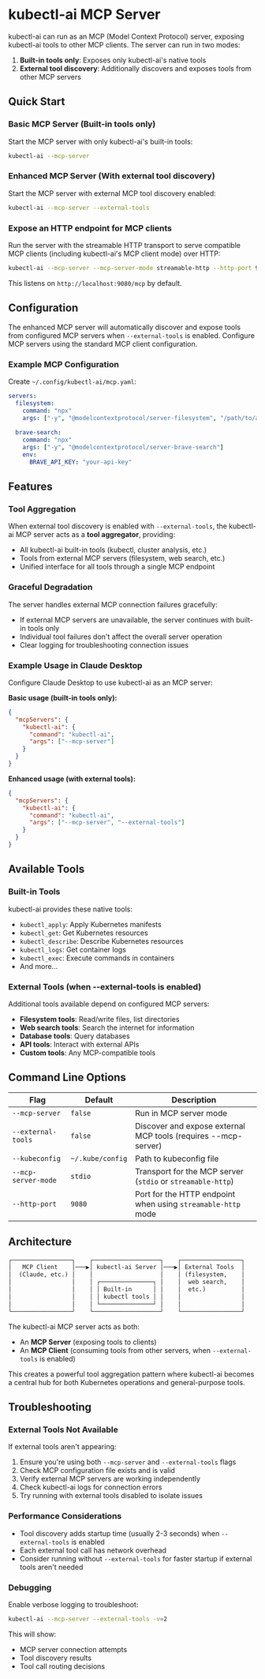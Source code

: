 # kubectl-ai MCP Server

kubectl-ai can run as an MCP (Model Context Protocol) server, exposing kubectl-ai tools to other MCP clients. The server can run in two modes:

1. **Built-in tools only**: Exposes only kubectl-ai's native tools
2. **External tool discovery**: Additionally discovers and exposes tools from other MCP servers

## Quick Start

### Basic MCP Server (Built-in tools only)

Start the MCP server with only kubectl-ai's built-in tools:

```bash
kubectl-ai --mcp-server
```

### Enhanced MCP Server (With external tool discovery)

Start the MCP server with external MCP tool discovery enabled:

```bash
kubectl-ai --mcp-server --external-tools
```

### Expose an HTTP endpoint for MCP clients

Run the server with the streamable HTTP transport to serve compatible MCP clients (including kubectl-ai's MCP client mode) over HTTP:

```bash
kubectl-ai --mcp-server --mcp-server-mode streamable-http --http-port 9080
```

This listens on `http://localhost:9080/mcp` by default.

## Configuration

The enhanced MCP server will automatically discover and expose tools from configured MCP servers when `--external-tools` is enabled. Configure MCP servers using the standard MCP client configuration.

### Example MCP Configuration

Create `~/.config/kubectl-ai/mcp.yaml`:

```yaml
servers:
  filesystem:
    command: "npx"
    args: ["-y", "@modelcontextprotocol/server-filesystem", "/path/to/allowed/files"]
  
  brave-search:
    command: "npx"
    args: ["-y", "@modelcontextprotocol/server-brave-search"]
    env:
      BRAVE_API_KEY: "your-api-key"
```

## Features

### Tool Aggregation

When external tool discovery is enabled with `--external-tools`, the kubectl-ai MCP server acts as a **tool aggregator**, providing:

- All kubectl-ai built-in tools (kubectl, cluster analysis, etc.)
- Tools from external MCP servers (filesystem, web search, etc.)
- Unified interface for all tools through a single MCP endpoint

### Graceful Degradation

The server handles external MCP connection failures gracefully:

- If external MCP servers are unavailable, the server continues with built-in tools only
- Individual tool failures don't affect the overall server operation
- Clear logging for troubleshooting connection issues

### Example Usage in Claude Desktop

Configure Claude Desktop to use kubectl-ai as an MCP server:

**Basic usage (built-in tools only):**

```json
{
  "mcpServers": {
    "kubectl-ai": {
      "command": "kubectl-ai",
      "args": ["--mcp-server"]
    }
  }
}
```

**Enhanced usage (with external tools):**

```json
{
  "mcpServers": {
    "kubectl-ai": {
      "command": "kubectl-ai",
      "args": ["--mcp-server", "--external-tools"]
    }
  }
}
```

## Available Tools

### Built-in Tools

kubectl-ai provides these native tools:

- `kubectl_apply`: Apply Kubernetes manifests
- `kubectl_get`: Get Kubernetes resources
- `kubectl_describe`: Describe Kubernetes resources
- `kubectl_logs`: Get container logs
- `kubectl_exec`: Execute commands in containers
- And more...

### External Tools (when --external-tools is enabled)

Additional tools available depend on configured MCP servers:

- **Filesystem tools**: Read/write files, list directories
- **Web search tools**: Search the internet for information  
- **Database tools**: Query databases
- **API tools**: Interact with external APIs
- **Custom tools**: Any MCP-compatible tools

## Command Line Options

| Flag | Default | Description |
|------|---------|-------------|
| `--mcp-server` | `false` | Run in MCP server mode |
| `--external-tools` | `false` | Discover and expose external MCP tools (requires --mcp-server) |
| `--kubeconfig` | `~/.kube/config` | Path to kubeconfig file |
| `--mcp-server-mode` | `stdio` | Transport for the MCP server (`stdio` or `streamable-http`) |
| `--http-port` | `9080` | Port for the HTTP endpoint when using `streamable-http` mode |

## Architecture

```txt
┌─────────────────┐    ┌───────────────────┐    ┌─────────────────┐
│   MCP Client    │───▶│ kubectl-ai Server │───▶│ External Tools  │
│  (Claude, etc.) │    │                   │    │ (filesystem,    │
│                 │    │ ┌───────────────┐ │    │  web search,    │
│                 │    │ │ Built-in      │ │    │  etc.)          │
│                 │    │ │ kubectl tools │ │    │                 │
│                 │    │ └───────────────┘ │    │                 │
└─────────────────┘    └───────────────────┘    └─────────────────┘
```

The kubectl-ai MCP server acts as both:

- An **MCP Server** (exposing tools to clients)
- An **MCP Client** (consuming tools from other servers, when `--external-tools` is enabled)

This creates a powerful tool aggregation pattern where kubectl-ai becomes a central hub for both Kubernetes operations and general-purpose tools.

## Troubleshooting

### External Tools Not Available

If external tools aren't appearing:

1. Ensure you're using both `--mcp-server` and `--external-tools` flags
2. Check MCP configuration file exists and is valid
3. Verify external MCP servers are working independently
4. Check kubectl-ai logs for connection errors
5. Try running with external tools disabled to isolate issues

### Performance Considerations

- Tool discovery adds startup time (usually 2-3 seconds) when `--external-tools` is enabled
- Each external tool call has network overhead
- Consider running without `--external-tools` for faster startup if external tools aren't needed

### Debugging

Enable verbose logging to troubleshoot:

```bash
kubectl-ai --mcp-server --external-tools -v=2
```

This will show:

- MCP server connection attempts
- Tool discovery results
- Tool call routing decisions
